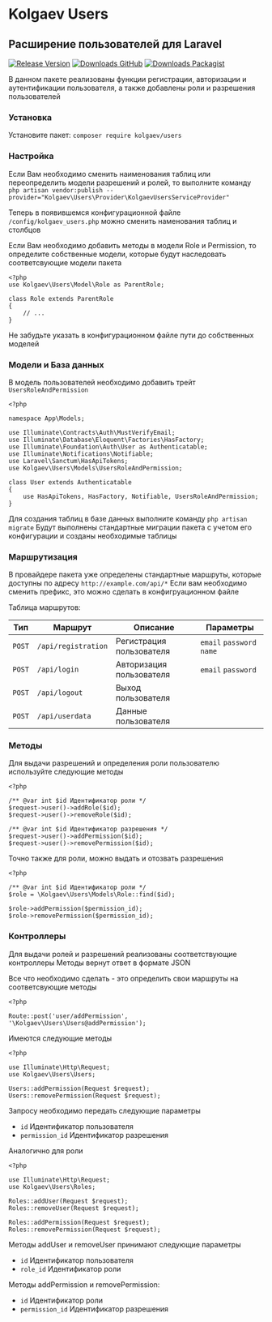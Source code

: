 # Kolgaev Users
## Расширение пользователей для Laravel

[![Release Version](https://img.shields.io/github/v/release/Dimanok1989/kolgaev-users?style=flat-square)](https://github.com/Dimanok1989/kolgaev-users/releases)
[![Downloads GitHub](https://img.shields.io/github/downloads/Dimanok1989/kolgaev-users/total?style=flat-square)](https://github.com/Dimanok1989/kolgaev-users/archive/refs/heads/master.zip)
[![Downloads Packagist](https://img.shields.io/packagist/dt/kolgaev/users?style=flat-square)](https://packagist.org/packages/kolgaev/users)

В данном пакете реализованы функции регистрации, авторизации и аутентификации пользователя, а также добавлены роли и разрешения пользователей

### Установка

Установите пакет: `composer require kolgaev/users`

### Настройка

Если Вам необходимо сменить наименования таблиц или переопределить модели разрешений и ролей, то выполните команду
`php artisan vendor:publish --provider="Kolgaev\Users\Provider\KolgaevUsersServiceProvider"`

Теперь в появившемся конфигурационной файле `/config/kolgaev_users.php` можно сменить наменования таблиц и столбцов

Если Вам необходимо добавить методы в модели Role и Permission, то определите собственные модели, которые будут наследовать соответсвующие модели пакета

    <?php
    use Kolgaev\Users\Model\Role as ParentRole;

    class Role extends ParentRole
    {
        // ...
    }

Не забудьте указать в конфигурационном файле пути до собственных моделей

### Модели и База данных

В модель пользователей необходимо добавить трейт `UsersRoleAndPermission`

    <?php

    namespace App\Models;

    use Illuminate\Contracts\Auth\MustVerifyEmail;
    use Illuminate\Database\Eloquent\Factories\HasFactory;
    use Illuminate\Foundation\Auth\User as Authenticatable;
    use Illuminate\Notifications\Notifiable;
    use Laravel\Sanctum\HasApiTokens;
    use Kolgaev\Users\Models\UsersRoleAndPermission;

    class User extends Authenticatable
    {
        use HasApiTokens, HasFactory, Notifiable, UsersRoleAndPermission;
    }

Для создания таблиц в базе данных выполните команду `php artisan migrate`
Будут выполнены стандартные миграции пакета с учетом его конфигурации и созданы необходимые таблицы

### Маршрутизация

В провайдере пакета уже определены стандартные маршруты, которые доступны по адресу `http://example.com/api/*`
Если вам необходимо сменить префикс, это можно сделать в конфигруационном файле

Таблица маршрутов:

| Тип | Маршрут  | Описание  | Параметры  |
| -------------  | -------------  | -------------  | -------------  |
| `POST`  | `/api/registration`  | Регистрация пользователя  | `email` `password` `name`  |
| `POST`  | `/api/login`  | Авторизация пользователя  | `email` `password`  |
| `POST`  | `/api/logout`  | Выход пользователя  |   |
| `POST`  | `/api/userdata`  | Данные пользователя  |   | |

### Методы

Для выдачи разрешений и определения роли пользователю используйте следующие методы

    <?php

    /** @var int $id Идентификатор роли */
    $request->user()->addRole($id);
    $request->user()->removeRole($id);

    /** @var int $id Идентификатор разрешения */
    $request->user()->addPermission($id);
    $request->user()->removePermission($id);

Точно также для роли, можно выдать и отозвать разрешения

    <?php

    /** @var int $id Идентификатор роли */
    $role = \Kolgaev\Users\Models\Role::find($id);

    $role->addPermission($permission_id);
    $role->removePermission($permission_id);

### Контроллеры

Для выдачи ролей и разрешений реализованы соответствующие контроллеры
Методы вернут ответ в формате JSON

Все что необходимо сделать - это определить свои маршруты на соответсвующие методы

    <?php
    
    Route::post('user/addPermission', '\Kolgaev\Users\Users@addPermission');

Имеются следующие методы

    <?php

    use Illuminate\Http\Request;
    use Kolgaev\Users\Users;

    Users::addPermission(Request $request);
    Users::removePermission(Request $request);

Запросу необходимо передать следующие параметры
- `id` Идентификатор пользователя
- `permission_id` Идентификатор разрешения

Аналогично для роли

    <?php

    use Illuminate\Http\Request;
    use Kolgaev\Users\Roles;

    Roles::addUser(Request $request);
    Roles::removeUser(Request $request);

    Roles::addPermission(Request $request);
    Roles::removePermission(Request $request);

Методы addUser и removeUser принимают следующие параметры
- `id` Идентификатор пользователя
- `role_id` Идентификатор роли

Методы addPermission и removePermission:
- `id` Идентификатор роли
- `permission_id` Идентификатор разрешения
